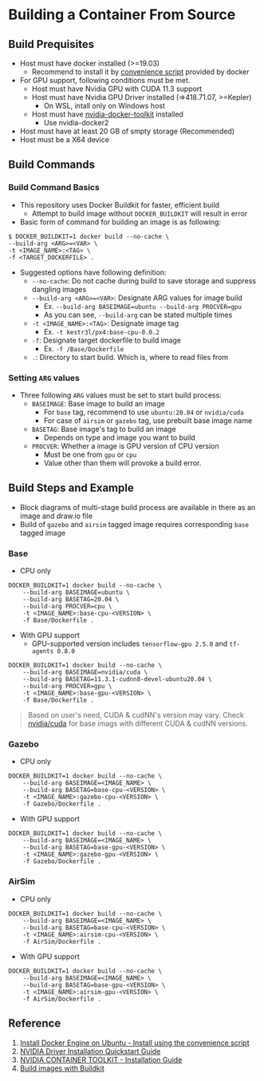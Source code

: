 # Building a Container From Source

## Build Prequisites

- Host must have docker installed (>=19.03)
  - Recommend to install it by [convenience script](https://docs.docker.com/engine/install/ubuntu/#install-using-the-convenience-script) provided by docker
- For GPU support, following conditions must be met.
  - Host must have Nvidia GPU with CUDA 11.3 support
  - Host must have Nvidia GPU Driver installed (=>418.71.07, >=Kepler)
    - On WSL, intall only on Windows host
  - Host must have [nvidia-docker-toolkit](https://docs.nvidia.com/datacenter/cloud-native/container-toolkit/install-guide.html) installed
    - Use nvidia-docker2
- Host must have at least 20 GB of smpty storage (Recommended)
- Host must be a X64 device

## Build Commands

### Build Command Basics

- This repository uses Docker Buildkit for faster, efficient build
   - Attempt to build image without `DOCKER_BUILDKIT` will result in error
- Basic form of command for building an image is as following:

```shell
$ DOCKER_BUILDKIT=1 docker build --no-cache \
--build-arg <ARG>=<VAR> \
-t <IMAGE_NAME>:<TAG> \
-f <TARGET_DOCKERFILE> .
```

- Suggested options have following definition:
   - `--no-cache`: Do not cache during build to save storage and suppress dangling images
   - `--build-arg <ARG>=<VAR>`: Designate ARG values for image build
      - Ex. `--build-arg BASEIMAGE=ubuntu --build-arg PROCVER=gpu`
      - As you can see, `--build-arg` can be stated multiple times
   - `-t <IMAGE_NAME>:<TAG>`: Designate image tag
      - Ex. `-t kestr3l/px4:base-cpu-0.0.2`
   - `-f`: Designate target dockerfile to build image
      - Ex. `-f /Base/Dockerfile`
   - `.`: Directory to start build. Which is, where to read files from

### Setting `ARG` values

- Three following `ARG` values must be set to start build process:
   - `BASEIMAGE`: Base image to build an image
      - For `base` tag, recommend to use `ubuntu:20.04` or `nvidia/cuda`
      - For case of `airsim` or `gazebo` tag, use prebuilt base image name
   - `BASETAG`: Base image's tag to build an image
      - Depends on type and image you want to build
   - `PROCVER`: Whether a image is GPU version of CPU version
      - Must be one from `gpu` or `cpu`
      - Value other than them will provoke a build error.

## Build Steps and Example

- Block diagrams of multi-stage build process are available in there as an image and draw.io file
- Build of `gazebo` and `airsim` tagged image requires corresponding `base` tagged image


### Base

- CPU only

```shell
DOCKER_BUILDKIT=1 docker build --no-cache \
    --build-arg BASEIMAGE=ubuntu \
    --build-arg BASETAG=20.04 \
    --build-arg PROCVER=cpu \
    -t <IMAGE_NAME>:base-cpu-<VERSION> \
    -f Base/Dockerfile .
```

- With GPU support
  - GPU-supported version includes `tensorflow-gpu 2.5.0` and `tf-agents 0.8.0`

```shell
DOCKER_BUILDKIT=1 docker build --no-cache \
    --build-arg BASEIMAGE=nvidia/cuda \
    --build-arg BASETAG=11.3.1-cudnn8-devel-ubuntu20.04 \
    --build-arg PROCVER=gpu \
    -t <IMAGE_NAME>:base-gpu-<VERSION> \
    -f Base/Dockerfile .
```

> Based on user's need, CUDA & cudNN's version may vary.
Check [nvidia/cuda](https://hub.docker.com/r/nvidia/cuda) for base imags with different CUDA & cudNN versions.

### Gazebo

- CPU only

```shell
DOCKER_BUILDKIT=1 docker build --no-cache \
    --build-arg BASEIMAGE=<IMAGE_NAME> \
    --build-arg BASETAG=base-cpu-<VERSION> \
    -t <IMAGE_NAME>:gazebo-cpu-<VERSION> \
    -f Gazebo/Dockerfile .
```

- With GPU support

```shell
DOCKER_BUILDKIT=1 docker build --no-cache \
    --build-arg BASEIMAGE=<IMAGE_NAME> \
    --build-arg BASETAG=base-gpu-<VERSION> \
    -t <IMAGE_NAME>:gazebo-gpu-<VERSION> \
    -f Gazebo/Dockerfile .
```

### AirSim

- CPU only

```shell
DOCKER_BUILDKIT=1 docker build --no-cache \
    --build-arg BASEIMAGE=<IMAGE_NAME> \
    --build-arg BASETAG=base-cpu-<VERSION> \
    -t <IMAGE_NAME>:airsim-cpu-<VERSION> \
    -f AirSim/Dockerfile .
```

- With GPU support

```shell
DOCKER_BUILDKIT=1 docker build --no-cache \
    --build-arg BASEIMAGE=<IMAGE_NAME> \
    --build-arg BASETAG=base-gpu-<VERSION> \
    -t <IMAGE_NAME>:airsim-gpu-<VERSION> \
    -f AirSim/Dockerfile .
```

## Reference

1. [Install Docker Engine on Ubuntu - Install using the convenience script](https://docs.docker.com/engine/install/ubuntu/#install-using-the-convenience-script)
2. [NVIDIA Driver Installation Quickstart Guide](https://docs.nvidia.com/datacenter/tesla/tesla-installation-notes/index.html)
3. [NVIDIA CONTAINER TOOLKIT - Installation Guide](https://docs.nvidia.com/datacenter/cloud-native/container-toolkit/install-guide.html)
4. [Build images with Buildkit](https://docs.docker.com/develop/develop-images/build_enhancements/)